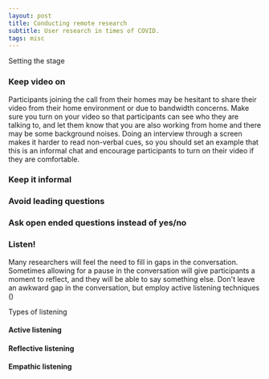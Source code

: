 ```yaml
---
layout: post
title: Conducting remote research
subtitle: User research in times of COVID.
tags: misc
---
```


Setting the stage

### Keep video on
Participants joining the call from their homes may be hesitant to share their video from their home environment or due to bandwidth concerns. Make sure you turn on your video so that participants can see who they are talking to, and let them know that you are also working from home and there may be some background noises. Doing an interview through a screen makes it harder to read non-verbal cues, so you should set an example that this is an informal chat and encourage participants to turn on their video if they are comfortable.


### Keep it informal


### Avoid leading questions


### Ask open ended questions instead of yes/no

### Listen!
Many researchers will feel the need to fill in gaps in the conversation. Sometimes allowing for a pause in the conversation will give participants a moment to reflect, and they will be able to say something else. Don't leave an awkward gap in the conversation, but employ active listening techniques ()

Types of listening
#### Active listening

#### Reflective listening

#### Empathic listening
